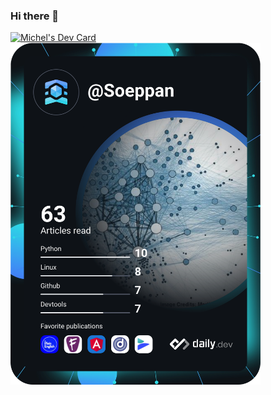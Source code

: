 ### Hi there 👋

<!--
**Michel-Prins/Michel-Prins** is a ✨ _special_ ✨ repository because its `README.md` (this file) appears on your GitHub profile.

Here are some ideas to get you started:

- 🔭 I’m currently working on ...
- 🌱 I’m currently learning ...
- 👯 I’m looking to collaborate on ...
- 🤔 I’m looking for help with ...
- 💬 Ask me about ...
- 📫 How to reach me: ...
- 😄 Pronouns: ...
- ⚡ Fun fact: ...
-->

<a href="https://app.daily.dev/Soeppan"><img src="https://api.daily.dev/devcards/1007402d384a46f48aa3e42202aa5d86.png?r=ibz" width="400" alt="Michel's Dev Card"/></a>
<a href="https://app.daily.dev/devcard"><img src="https://github.com/Michel-Prins/Michel-Prins/blob/master/devcard.svg" width="400" alt="Michel's Dev Card"/></a>
